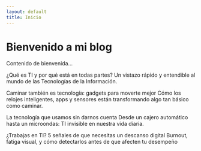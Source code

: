 ```yaml
---
layout: default
title: Inicio
---
```


# Bienvenido a mi blog

Contenido de bienvenida...

¿Qué es TI y por qué está en todas partes?
Un vistazo rápido y entendible al mundo de las Tecnologías de la Información.

Caminar también es tecnología: gadgets para moverte mejor
Cómo los relojes inteligentes, apps y sensores están transformando algo tan básico como caminar.

La tecnología que usamos sin darnos cuenta
Desde un cajero automático hasta un microondas: TI invisible en nuestra vida diaria.

¿Trabajas en TI? 5 señales de que necesitas un descanso digital
Burnout, fatiga visual, y cómo detectarlos antes de que afecten tu desempeño
